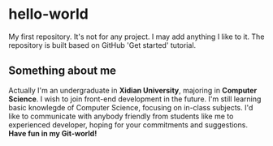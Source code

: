 # hello-world
My first repository. It's not for any project. I may add anything I like to it.
The repository is built based on GitHub 'Get started' tutorial.
## Something about me
Actually I'm an undergraduate in **Xidian University**, majoring in **Computer Science**. I wish to join front-end development in the future. I'm still learning basic knowlegde of Computer Science, focusing on in-class subjects.
I'd like to communicate with anybody friendly from students like me to experienced developer, hoping for your commitments and suggestions.
**Have fun in my Git-world!**
